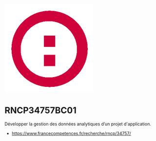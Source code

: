 ![plot](../assets/fanart.png)

# RNCP34757BC01  

Développer la gestion des données analytiques d’un projet d'application.  

* https://www.francecompetences.fr/recherche/rncp/34757/  

